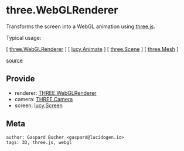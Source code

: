 # three.WebGLRenderer

Transforms the screen into a WebGL animation using [three.js](http://threejs.org).

Typical usage:

[ [three.WebGLRenderer](three.WebGLRenderer.md) ]
[ [lucy.Animate](lucy.Animate.md) ]
[ [three.Scene](lucy.Scene.md) ]
[ [three.Mesh](three.Mesh) ]

[source](three.WebGLRenderer.ts)

## Provide

* renderer: [THREE.WebGLRenderer](http://threejs.org/docs/#Reference/Renderers/WebGLRenderer)
* camera: [THREE.Camera](http://threejs.org/docs/#Reference/Cameras/Camera)
* screen: [lucy.Screen](../types/lucy.Screen.ts)

## Meta

    author: Gaspard Bucher <gaspard@lucidogen.io>
    tags: 3D, three.js, webgl

